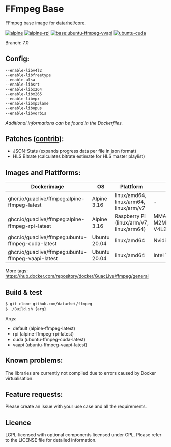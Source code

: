 # FFmpeg Base

FFmpeg base image for [datarhei/core](https://github.com/datarhei/core).

[![alpine](https://github.com/guaclive/ffmpeg/actions/workflows/build_base_alpine.yaml/badge.svg)](https://github.com/guaclive/ffmpeg/actions/workflows/build_base_alpine.yaml)
[![alpine-rpi](https://github.com/guaclive/ffmpeg/actions/workflows/build_base_alpine-rpi.yaml/badge.svg)](https://github.com/guaclive/ffmpeg/actions/workflows/build_base_alpine-rpi.yaml)
[![base:ubuntu-ffmpeg-vvapi](https://github.com/guaclive/ffmpeg/actions/workflows/build_base_ubuntu-vaapi.yaml/badge.svg)](https://github.com/guaclive/ffmpeg/actions/workflows/build_base_ubuntu-vaapi.yaml)
[![ubuntu-cuda](https://github.com/guaclive/ffmpeg/actions/workflows/build_base_ubuntu-cuda.yaml/badge.svg)](https://github.com/guaclive/ffmpeg/actions/workflows/build_base_ubuntu-cuda.yaml)

Branch: 7.0

## Config:

```sh
--enable-libv4l2
--enable-libfreetype
--enable-alsa
--enable-libsrt
--enable-libx264
--enable-libx265
--enable-libvpx
--enable-libmp3lame
--enable-libopus
--enable-libvorbis
```

_Additional informations can be found in the Dockerfiles._

## Patches ([contrib](contrib/)):

- JSON-Stats (expands progress data per file in json format)
- HLS Bitrate (calculates bitrate estimate for HLS master playlist)

## Images and Plattforms:

| Dockerimage                                        | OS           | Plattform                                | GPU                                         |
| -------------------------------------------------- | ------------ | ---------------------------------------- | ------------------------------------------- |
| ghcr.io/guaclive/ffmpeg:alpine-ffmpeg-latest       | Alpine 3.16  | linux/amd64, linux/arm64, linux/arm/v7   | -                                           |
| ghcr.io/guaclive/ffmpeg:alpine-ffmpeg-rpi-latest   | Alpine 3.16  | Raspberry Pi (linux/arm/v7, linux/arm64) | MMAL/OMX/V4L2-M2M (32bit), V4L2-M2M (64bit) |
| ghcr.io/guaclive/ffmpeg:ubuntu-ffmpeg-cuda-latest  | Ubuntu 20.04 | linux/amd64                              | Nvidia Cuda                                 |
| ghcr.io/guaclive/ffmpeg:ubuntu-ffmpeg-vaapi-latest | Ubuntu 20.04 | linux/amd64                              | Intel VAAPI                                 |

More tags: https://hub.docker.com/repository/docker/GuacLive/ffmpeg/general

## Build & test

```sh
$ git clone github.com/datarhei/ffmpeg
$ ./Build.sh {arg}
```

Args:

- default (alpine-ffmpeg-latest)
- rpi (alpine-ffmpeg-rpi-latest)
- cuda (ubuntu-ffmpeg-cuda-latest)
- vaapi (ubuntu-ffmpeg-vaapi-latest)

## Known problems:

The libraries are currently not compiled due to errors caused by Docker virtualisation.

## Feature requests:

Please create an issue with your use case and all the requirements.

## Licence

LGPL-licensed with optional components licensed under GPL. Please refer to the LICENSE file for detailed information.
